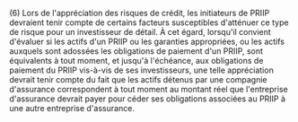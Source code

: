 (6) Lors de l'appréciation des risques de crédit, les initiateurs de PRIIP devraient tenir compte de certains facteurs susceptibles d'atténuer ce type de risque pour un investisseur de détail. À cet égard, lorsqu'il convient d'évaluer si les actifs d'un PRIIP ou les garanties appropriées, ou les actifs auxquels sont adossées les obligations de paiement d'un PRIIP, sont équivalents à tout moment, et jusqu'à l'échéance, aux obligations de paiement du PRIIP vis-à-vis de ses investisseurs, une telle appréciation devrait tenir compte du fait que les actifs détenus par une compagnie d'assurance correspondent à tout moment au montant réel que l'entreprise d'assurance devrait payer pour céder ses obligations associées au PRIIP à une autre entreprise d'assurance.